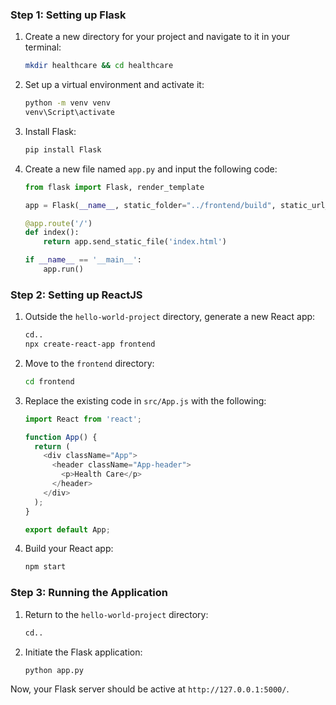 ### Step 1: Setting up Flask

1. Create a new directory for your project and navigate to it in your terminal:
    ```bash
    mkdir healthcare && cd healthcare
    ```

2. Set up a virtual environment and activate it:
    ```bash
    python -m venv venv
    venv\Script\activate
    ```

3. Install Flask:
    ```bash
    pip install Flask
    ```

4. Create a new file named `app.py` and input the following code:
    ```python
    from flask import Flask, render_template

    app = Flask(__name__, static_folder="../frontend/build", static_url_path='/')

    @app.route('/')
    def index():
        return app.send_static_file('index.html')

    if __name__ == '__main__':
        app.run()
    ```

### Step 2: Setting up ReactJS

1. Outside the `hello-world-project` directory, generate a new React app:
    ```bash
    cd..
    npx create-react-app frontend
    ```

2. Move to the `frontend` directory:
    ```bash
    cd frontend
    ```

3. Replace the existing code in `src/App.js` with the following:
    ```javascript
    import React from 'react';

    function App() {
      return (
        <div className="App">
          <header className="App-header">
            <p>Health Care</p>
          </header>
        </div>
      );
    }

    export default App;
    ```

4. Build your React app:
    ```bash
    npm start
    ```

### Step 3: Running the Application

1. Return to the `hello-world-project` directory:
    ```bash
    cd..
    ```

2. Initiate the Flask application:
    ```bash
    python app.py
    ```

Now, your Flask server should be active at `http://127.0.0.1:5000/`.